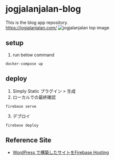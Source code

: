 # jogjalanjalan-blog
This is the blog app repository.  
https://jogjalanjalan.com/
![jogjalanjalan top image](https://jogjalanjalan.com/wp-content/uploads/2023/05/jogjalanjalan-key-visual.png)

## setup
1. run below command
```
docker-compose up
```

## deploy
1. Simply Static プラグイン > 生成
2. ローカルでの最終確認
```
firebase serve
```
3. デプロイ
```
firebase deploy
```


## Reference Site
- [WordPress で構築したサイトをFirebase Hosting](https://rinoguchi.net/2021/01/wordpress-firebase-hosting.html)

